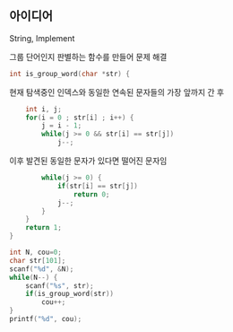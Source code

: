 ## 아이디어
String, Implement

그룹 단어인지 판별하는 함수를 만들어 문제 해결
```c
int is_group_word(char *str) {
```
현재 탐색중인 인덱스와 동일한 연속된 문자들의 가장 앞까지 간 후
```c
	int i, j;
	for(i = 0 ; str[i] ; i++) {
		j = i - 1;
		while(j >= 0 && str[i] == str[j])
			j--;
```
이후 발견된 동일한 문자가 있다면 떨어진 문자임
```c
		while(j >= 0) {
			if(str[i] == str[j])
				return 0;
			j--;
		}
	}
	return 1;
}

int N, cou=0;
char str[101];
scanf("%d", &N);
while(N--) {
	scanf("%s", str);
	if(is_group_word(str))
		cou++;
}
printf("%d", cou);
```